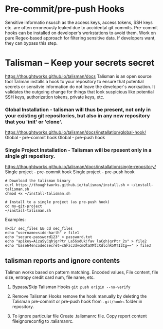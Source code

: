 # Pre-commit/pre-push Hooks
Sensitive informatio nsusch as the access keys, access tokens, SSH keys etc. are often erroneously leaked due to accidental git commits.
Pre-commit hooks can be installed on developer's workstations to avoid them.
Work on pure Regex-based approach for filtering sensitive data.
If developers want, they can bypass this step.

# Talisman – Keep your secrets secret
https://thoughtworks.github.io/talisman/docs
Talisman is an open source tool
Taliman installs a hook to your repository to ensure that potential secrets or sensitvie information do not leave the developer's worksation.
It validates the outgoing change for things that look suspicious like potential SSH keys, authorization tokens, private keys, etc.

### Global Installation - talisman will thus  be present, not only in your existing git repositories, but also in any new repository that you 'init' or 'clone'.
https://thoughtworks.github.io/talisman/docs/installation/global-hook/
Global - pre-commit hook
Global - pre-push hook

### Single Project Installation - Talisman will be rpesent only in a single git repository.
https://thoughtworks.github.io/talisman/docs/installation/single-repository/
Single project - pre-commit hook
Single project - pre-push hook
```
# Download the talisman binary
curl https://thoughtworks.github.io/talisman/install.sh > ~/install-talisman.sh
chmod +x ~/install-talisman.sh

# Install to a single project (as pre-push hook)
cd my-git-project
~/install-talisman.sh
```
Examples:
```
mkdir sec_files && cd sec_files
echo "username=sidd-harth" > file1
echo "secure-password123" > password.txt
echo "apikey=AizaSyCqhjgrPtr_La56sdUkjfav_laCqhjgrPtr_2s" > file2
echo "base64encodedsecret=cGFzc3dvcmQtaXMtcXdlcnR5MTIzCg==" > file3
```

## talisman reports and ignore contents
Taliman works based on pattern matching.
Encoded values, File content, file size, entropy credit card num, file name, etc.

1. Bypass/Skip Talisman Hooks `git push origin --no-verify`

2. Remove Talisman Hooks
remove the hook manually by deleting the Talisman pre-commit or pre-push hook from `.git/hooks` folder in repository.

3. To ignore particular file 
Create .talismanrc file.
Copy report content fileignoreconfig to .talismanrc.